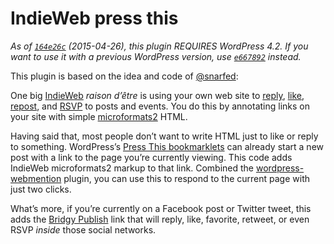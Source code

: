 # IndieWeb press this

_As of
[`164e26c`](https://github.com/pfefferle/wordpress-indieweb-press-this/commit/164e26c1b4df1aa1370e2afec43b93df9919562e)
(2015-04-26), this plugin REQUIRES WordPress 4.2. If you want to use it with a
previous WordPress version, use
[`e667892`](https://github.com/pfefferle/wordpress-indieweb-press-this/tree/e667892305cda533be866a79ff2c1850fae9c5d6) instead._

This plugin is based on the idea and code of
[@snarfed](https://snarfed.org/indieweb-press-this-bookmarklets-for-wordpress):

One big [IndieWeb](http://indiewebcamp.com/) _raison d’être_ is using your own
web site to [reply](http://indiewebcamp.com/reply),
[like](http://indiewebcamp.com/like), [repost](http://indiewebcamp.com/repost),
and [RSVP](http://indiewebcamp.com/rsvp) to posts and events. You do this by
annotating links on your site with simple
[microformats2](http://microformats.org/wiki/microformats2) HTML.

Having said that, most people don’t want to write HTML just to like or reply to
something. WordPress’s
[Press This bookmarklets](http://codex.wordpress.org/Press_This) can already
start a new post with a link to the page you’re currently viewing. This code
adds IndieWeb microformats2 markup to that link. Combined the
[wordpress-webmention](https://github.com/pfefferle/wordpress-webmention)
plugin, you can use this to respond to the current page with just two clicks.

What’s more, if you’re currently on a Facebook post or Twitter tweet, this adds
the [Bridgy Publish](https://www.brid.gy/about#publish) link that will reply,
like, favorite, retweet, or even RSVP _inside_ those social networks.

